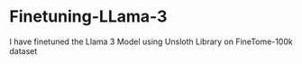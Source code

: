 # Finetuning-LLama-3
I have finetuned the Llama 3 Model using Unsloth Library on FineTome-100k dataset

